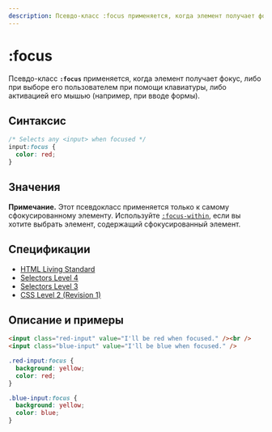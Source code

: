 ```yaml
---
description: Псевдо-класс :focus применяется, когда элемент получает фокус, либо при выборе его пользователем при помощи клавиатуры, либо активацией его мышью
---
```


# :focus

Псевдо-класс **`:focus`** применяется, когда элемент получает фокус, либо при выборе его пользователем при помощи клавиатуры, либо активацией его мышью (например, при вводе формы).

## Синтаксис

```css
/* Selects any <input> when focused */
input:focus {
  color: red;
}
```

## Значения

**Примечание.** Этот псевдокласс применяется только к самому сфокусированному элементу. Используйте [`:focus-within`](focus-within.md), если вы хотите выбрать элемент, содержащий сфокусированный элемент.

## Спецификации

- [HTML Living Standard](https://html.spec.whatwg.org/multipage/scripting.html#selector-focus)
- [Selectors Level 4](https://drafts.csswg.org/selectors-4/#focus-pseudo)
- [Selectors Level 3](https://drafts.csswg.org/selectors-3/#the-user-action-pseudo-classes-hover-act)
- [CSS Level 2 (Revision 1)](http://www.w3.org/TR/CSS2/selector.html#dynamic-pseudo-classes)

## Описание и примеры

```html tab="HTML"
<input class="red-input" value="I'll be red when focused." /><br />
<input class="blue-input" value="I'll be blue when focused." />
```

```css tab="CSS"
.red-input:focus {
  background: yellow;
  color: red;
}

.blue-input:focus {
  background: yellow;
  color: blue;
}
```

